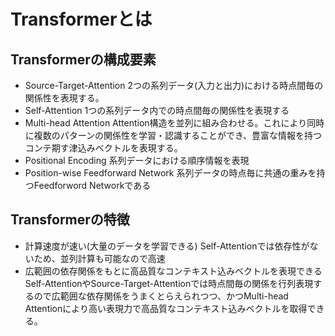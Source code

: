 # Transformerとは
## Transformerの構成要素
- Source-Target-Attention
2つの系列データ(入力と出力)における時点間毎の関係性を表現する。
- Self-Attention
1つの系列データ内での時点間毎の関係性を表現する
- Multi-head Attention
Attention構造を並列に組み合わせる。これにより同時に複数のパターンの関係性を学習・認識することができ、豊富な情報を持つコンテ期す津込みベクトルを表現する。
- Positional Encoding
系列データにおける順序情報を表現
- Position-wise Feedforward Network
系列データの時点毎に共通の重みを持つFeedforword Networkである
## Transformerの特徴
- 計算速度が速い(大量のデータを学習できる)
Self-Attentionでは依存性がないため、並列計算も可能なので高速
- 広範囲の依存関係をもとに高品質なコンテキスト込みベクトルを表現できる
Self-AttentionやSource-Target-Attentionでは時点間毎の関係を行列表現するので広範囲な依存関係をうまくとらえられつつ、かつMulti-head Attentionにより高い表現力で高品質なコンテキスト込みベクトルを取得できる。
